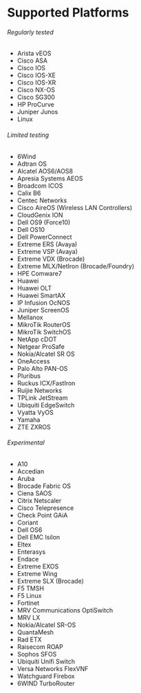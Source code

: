 # Supported Platforms

###### Regularly tested

- Arista vEOS
- Cisco ASA
- Cisco IOS
- Cisco IOS-XE
- Cisco IOS-XR
- Cisco NX-OS
- Cisco SG300
- HP ProCurve
- Juniper Junos
- Linux

###### Limited testing

- 6Wind
- Adtran OS
- Alcatel AOS6/AOS8
- Apresia Systems AEOS
- Broadcom ICOS
- Calix B6
- Centec Networks
- Cisco AireOS (Wireless LAN Controllers)
- CloudGenix ION
- Dell OS9 (Force10)
- Dell OS10
- Dell PowerConnect
- Extreme ERS (Avaya)
- Extreme VSP (Avaya)
- Extreme VDX (Brocade)
- Extreme MLX/NetIron (Brocade/Foundry)
- HPE Comware7
- Huawei
- Huawei OLT
- Huawei SmartAX
- IP Infusion OcNOS
- Juniper ScreenOS
- Mellanox
- MikroTik RouterOS
- MikroTik SwitchOS
- NetApp cDOT
- Netgear ProSafe
- Nokia/Alcatel SR OS
- OneAccess
- Palo Alto PAN-OS
- Pluribus
- Ruckus ICX/FastIron
- Ruijie Networks
- TPLink JetStream
- Ubiquiti EdgeSwitch
- Vyatta VyOS
- Yamaha
- ZTE ZXROS

###### Experimental

- A10
- Accedian
- Aruba
- Brocade Fabric OS
- Ciena SAOS
- Citrix Netscaler
- Cisco Telepresence
- Check Point GAiA
- Coriant
- Dell OS6
- Dell EMC Isilon
- Eltex
- Enterasys
- Endace
- Extreme EXOS
- Extreme Wing
- Extreme SLX (Brocade)
- F5 TMSH
- F5 Linux
- Fortinet
- MRV Communications OptiSwitch
- MRV LX
- Nokia/Alcatel SR-OS
- QuantaMesh
- Rad ETX
- Raisecom ROAP
- Sophos SFOS
- Ubiquiti Unifi Switch
- Versa Networks FlexVNF
- Watchguard Firebox
- 6WIND TurboRouter
